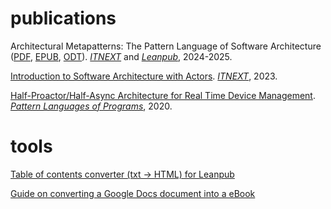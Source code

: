 # publications
Architectural Metapatterns: The Pattern Language of Software Architecture ([PDF](./ArchitecturalMetapatterns/Architectural%20Metapatterns.pdf), [EPUB](./ArchitecturalMetapatterns/Architectural%20Metapatterns.epub), [ODT](./ArchitecturalMetapatterns/Architectural%20Metapatterns.odt)). _[ITNEXT](https://medium.com/itnext/the-list-of-architectural-metapatterns-ed64d8ba125d)_ and _[Leanpub](https://leanpub.com/metapatterns)_, 2024-2025.

[Introduction to Software Architecture with Actors](./IntroductionToSoftwareArchitectureWithActors/README.md). _[ITNEXT](https://medium.com/itnext/introduction-to-software-architecture-with-actors-part-1-89de6000e0d3)_, 2023.

[Half-Proactor/Half-Async Architecture for Real Time Device Management](./Half-Proactor-Half-Async.pdf). _[Pattern Languages of Programs](https://hillside.net/plop/2020/papers/poltorak.pdf)_, 2020.

# tools
[Table of contents converter (txt -> HTML) for Leanpub](./tools/toc_to_html.py)

[Guide on converting a Google Docs document into a eBook](./tools/Publishing_from_GoogleDoc.md)